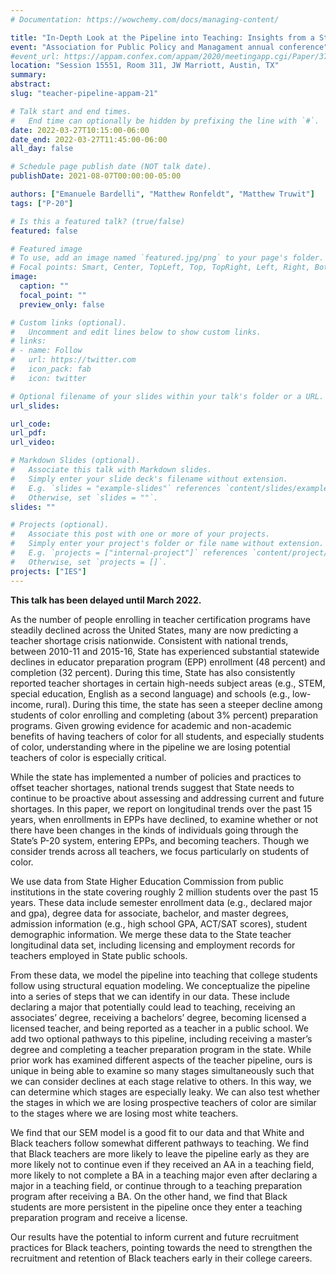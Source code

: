```yaml
---
# Documentation: https://wowchemy.com/docs/managing-content/

title: "In-Depth Look at the Pipeline into Teaching: Insights from a State Longitudinal Data System"
event: "Association for Public Policy and Managament annual conference"
#event_url: https://appam.confex.com/appam/2020/meetingapp.cgi/Paper/37677
location: "Session 15551, Room 311, JW Marriott, Austin, TX"
summary:
abstract: 
slug: "teacher-pipeline-appam-21"

# Talk start and end times.
#   End time can optionally be hidden by prefixing the line with `#`.
date: 2022-03-27T10:15:00-06:00
date_end: 2022-03-27T11:45:00-06:00
all_day: false

# Schedule page publish date (NOT talk date).
publishDate: 2021-08-07T00:00:00-05:00

authors: ["Emanuele Bardelli", "Matthew Ronfeldt", "Matthew Truwit"]
tags: ["P-20"]

# Is this a featured talk? (true/false)
featured: false

# Featured image
# To use, add an image named `featured.jpg/png` to your page's folder. 
# Focal points: Smart, Center, TopLeft, Top, TopRight, Left, Right, BottomLeft, Bottom, BottomRight.
image:
  caption: ""
  focal_point: ""
  preview_only: false

# Custom links (optional).
#   Uncomment and edit lines below to show custom links.
# links:
# - name: Follow
#   url: https://twitter.com
#   icon_pack: fab
#   icon: twitter

# Optional filename of your slides within your talk's folder or a URL.
url_slides:

url_code:
url_pdf:
url_video:

# Markdown Slides (optional).
#   Associate this talk with Markdown slides.
#   Simply enter your slide deck's filename without extension.
#   E.g. `slides = "example-slides"` references `content/slides/example-slides.md`.
#   Otherwise, set `slides = ""`.
slides: ""

# Projects (optional).
#   Associate this post with one or more of your projects.
#   Simply enter your project's folder or file name without extension.
#   E.g. `projects = ["internal-project"]` references `content/project/deep-learning/index.md`.
#   Otherwise, set `projects = []`.
projects: ["IES"]
---
```


**This talk has been delayed until March 2022.**

As the number of people enrolling in teacher certification programs have steadily declined across the United States, many are now predicting a teacher shortage crisis nationwide. Consistent with national trends, between 2010-11 and 2015-16, State has experienced substantial statewide declines in educator preparation program (EPP) enrollment (48 percent) and completion (32 percent). During this time, State has also consistently reported teacher shortages in certain high-needs subject areas (e.g., STEM, special education, English as a second language) and schools (e.g., low-income, rural). During this time, the state has seen a steeper decline among students of color enrolling and completing (about 3% percent) preparation programs. Given growing evidence for academic and non-academic benefits of having teachers of color for all students, and especially students of color, understanding where in the pipeline we are losing potential teachers of color is especially critical.

While the state has implemented a number of policies and practices to offset teacher shortages, national trends suggest that State needs to continue to be proactive about assessing and addressing current and future shortages.  In this paper, we report on longitudinal trends over the past 15 years, when enrollments in EPPs have declined, to examine whether or not there have been changes in the kinds of individuals going through the State’s P-20 system, entering EPPs, and becoming teachers. Though we consider trends across all teachers, we focus particularly on students of color. 

We use data from State Higher Education Commission from public institutions in the state covering roughly 2 million students over the past 15 years. These data include semester enrollment data (e.g., declared major and gpa), degree data for associate, bachelor, and master degrees, admission information (e.g., high school GPA, ACT/SAT scores), student demographic information. We merge these data to the State teacher longitudinal data set, including licensing and employment records for teachers employed in State public schools. 

From these data, we model the pipeline into teaching that college students follow using structural equation modeling. We conceptualize the pipeline into a series of steps that we can identify in our data. These include declaring a major that potentially could lead to teaching, receiving an associates’ degree, receiving a bachelors’ degree, becoming licensed a licensed teacher, and being reported as a teacher in a public school. We add two optional pathways to this pipeline, including receiving a master’s degree and completing a teacher preparation program in the state. While prior work has examined different aspects of the teacher pipeline, ours is unique in being able to examine so many stages simultaneously such that we can consider declines at each stage relative to others. In this way, we can determine which stages are especially leaky. We can also test whether the stages  in which we are losing prospective teachers of color are similar to the stages where we are  losing most white teachers.

We find that our SEM model is a good fit to our data and that White and Black teachers follow somewhat different pathways to teaching. We find that Black teachers are more likely to leave the pipeline early as they are more likely not to continue even if they received an AA in a teaching field, more likely to not complete a BA in a teaching major even after declaring a major in a teaching field, or continue through to a teaching preparation program after receiving a BA. On the other hand, we find that Black students are more persistent in the pipeline once they enter a teaching preparation program and receive a license.

Our results have the potential to inform current and future recruitment practices for Black teachers, pointing towards the need to strengthen the recruitment and retention of Black teachers early in their college careers.

